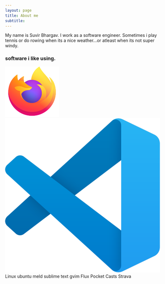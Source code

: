 ```yaml
---
layout: page
title: About me
subtitle:
---
```


My name is Suvir Bhargav. I work as a software engineer. Sometimes i play tennis or do rowing when its a nice weather...or atleast when its not super windy.

### software i like using.

![Alt text](/img/Firefox_logo.svg)
![Alt text](/img/vscode.svg)
Linux
ubuntu
meld
sublime text
gvim
Flux
Pocket Casts
Strava
